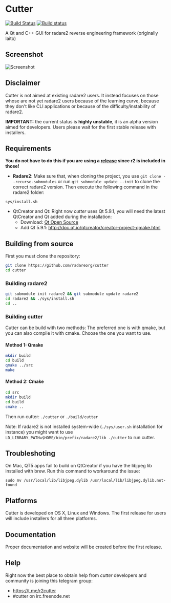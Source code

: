 # Cutter
[![Build Status](https://travis-ci.org/radareorg/cutter.svg?branch=master)](https://travis-ci.org/radareorg/cutter)
[![Build status](https://ci.appveyor.com/api/projects/status/s9rkx1dn3uy4bfdx/branch/master?svg=true)](https://ci.appveyor.com/project/radare/cutter/branch/master)

A Qt and C++ GUI for radare2 reverse engineering framework (originally Iaito)

## Screenshot

![Screenshot](https://raw.githubusercontent.com/radareorg/cutter/master/docs/screenshot.png)

## Disclaimer

Cutter is not aimed at existing radare2 users. It instead focuses on those whose are not yet radare2 users because of the learning curve, because they don't like CLI applications or because of the difficulty/instability of radare2.

**IMPORTANT:** the current status is **highly unstable**, it is an alpha version aimed for developers. Users please wait for the first stable release with installers.

## Requirements

**You do not have to do this if you are using a [release](https://github.com/radareorg/cutter/releases) since r2 is included in those!**

- **Radare2**: Make sure that, when cloning the project, you use `git clone --recurse-submodules` or run `git submodule update --init` to clone the correct radare2 version. Then execute the following command in the radare2 folder:
```
sys/install.sh
```

- QtCreator and Qt: Right now *cutter* uses Qt 5.9.1, you will need the latest QtCreator and Qt added during the installation:
    - Download: [Qt Open Source](https://info.qt.io/download-qt-for-application-development)
    - Add Qt 5.9.1: http://doc.qt.io/qtcreator/creator-project-qmake.html
    
## Building from source

First you must clone the repository:
```sh
git clone https://github.com/radareorg/cutter
cd cutter
```
### Building radare2
```sh
git submodule init radare2 && git submodule update radare2
cd radare2 && ./sys/install.sh
cd ..
```

### Building cutter

Cutter can be build with two methods: The preferred one is with qmake, but you can also compile it with cmake. Choose the one you want to use.

#### Method 1: Qmake
```sh
mkdir build
cd build
qmake ../src
make
```

#### Method 2: Cmake
```sh
cd src
mkdir build
cd build
cmake ..
```

Then run cutter: `./cutter` or `./build/cutter`

Note: If radare2 is not installed system-wide (`./sys/user.sh` installation for instance) you might want to use  `LD_LIBRARY_PATH=$HOME/bin/prefix/radare2/lib ./cutter` to run cutter.


## Troubleshoting

On Mac, QT5 apps fail to build on QtCreator if you have the libjpeg lib installed with brew. Run this command to workaround the issue:

	sudo mv /usr/local/lib/libjpeg.dylib /usr/local/lib/libjpeg.dylib.not-found

## Platforms

Cutter is developed on OS X, Linux and Windows. The first release for users will include installers for all three platforms.

## Documentation

Proper documentation and website will be created before the first release.

## Help

Right now the best place to obtain help from *cutter* developers and community is joining this telegram group:

- https://t.me/r2cutter
- #cutter on irc.freenode.net
